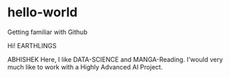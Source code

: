 # hello-world
Getting familiar with Github

Hi! EARTHLINGS

ABHISHEK Here, I like DATA-SCIENCE and MANGA-Reading.
I'would very much like to work with a Highly Advanced AI Project.
